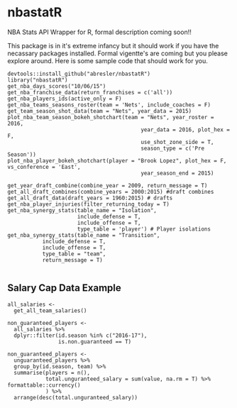 # nbastatR
NBA Stats API Wrapper for R, formal description coming soon!!

This package is in it's extreme infancy but it should work if you have the necassary packages installed.  Formal vigentte's are coming but you please explore around.  Here is some sample code that should work for you.

```{r}
devtools::install_github("abresler/nbastatR")
library("nbastatR")
get_nba_days_scores("10/06/15")
get_nba_franchise_data(return_franchises = c('all'))
get_nba_players_ids(active_only = F)
get_nba_teams_seasons_roster(team = 'Nets', include_coaches = F)
get_team_season_shot_data(team = "Nets", year_data = 2015)
plot_nba_team_season_bokeh_shotchart(team = "Nets", year_roster = 2016,
                                          year_data = 2016, plot_hex = F,
                                          use_shot_zone_side = T,
                                          season_type = c('Pre Season'))
plot_nba_player_bokeh_shotchart(player = "Brook Lopez", plot_hex = F, vs_conference = 'East',
                                          year_season_end = 2015)

get_year_draft_combine(combine_year = 2009, return_message = T)
get_all_draft_combines(combine_years = 2000:2015) #draft combines
get_all_draft_data(draft_years = 1960:2015) # drafts
get_nba_player_injuries(filter_returning_today = T)
get_nba_synergy_stats(table_name = "Isolation",
                      include_defense = T,
                      include_offense = T,
                      type_table = 'player') # Player isolations
get_nba_synergy_stats(table_name = "Transition",
           include_defense = T,
           include_offense = T,
           type_table = "team",
           return_message = T)
  
```

## Salary Cap Data Example

```{r}
all_salaries <- 
  get_all_team_salaries()

non_guaranteed_players <- 
  all_salaries %>% 
  dplyr::filter(id.season %in% c("2016-17"),
                is.non.guaranteed == T)

non_guaranteed_players <- 
  unguaranteed_players %>% 
  group_by(id.season, team) %>% 
  summarise(players = n(),
            total.unguranteed_salary = sum(value, na.rm = T) %>% formattable::currency()
            ) %>% 
  arrange(desc(total.unguranteed_salary))

```
